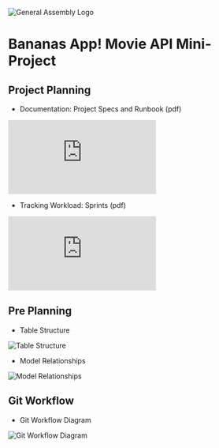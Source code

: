 ![General Assembly Logo](http://i.imgur.com/ke8USTq.png)

# Bananas App!  Movie API Mini-Project

## Project Planning
- Documentation: Project Specs and Runbook (pdf)

![Project Specs and Runbook](http://beigesavage.com/ga/Bananas-ProjectSpecsandRunbook.pdf)

- Tracking Workload: Sprints (pdf)

![Sprints](http://beigesavage.com/ga/Bananas-Sprints.pdf)

## Pre Planning
- Table Structure

![Table Structure](http://beigesavage.com/ga/bananas-preplanning_table_structure.jpeg)

- Model Relationships

![Model Relationships](http://beigesavage.com/ga/bananas-preplanning_model_relationships.jpeg)

## Git Workflow
- Git Workflow Diagram

![Git Workflow Diagram](http://beigesavage.com/ga/Git_workflow_diagram.JPG)


